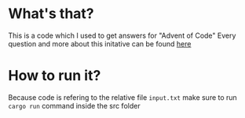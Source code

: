 # What's that?
This is a code which I used to get answers for "Advent of Code"
Every question and more about this initative can be found [here](https://adventofcode.com/2022/about)

# How to run it?
Because code is refering to the relative file `input.txt` make sure to run `cargo run` command inside the src folder
